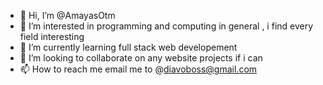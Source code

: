 - 👋 Hi, I’m @AmayasOtm
- 👀 I’m interested in programming and computing in general , i find every field interesting
- 🌱 I’m currently learning full stack web developement
- 💞️ I’m looking to collaborate on any website projects if i can
- 📫 How to reach me email me to @diavoboss@gmail.com

<!---
AmayasOtm/AmayasOtm is a ✨ special ✨ repository because its `README.md` (this file) appears on your GitHub profile.
You can click the Preview link to take a look at your changes.
--->
